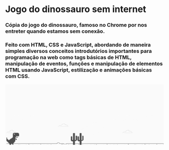 # Jogo do dinossauro sem internet

### Cópia do jogo do dinossauro, famoso no Chrome por nos entreter quando estamos sem conexão. 
### Feito com HTML, CSS e JavaScript, abordando de maneira simples diversos conceitos introdutórios importantes para programação na web como tags básicas de HTML, manipulação de eventos, funções e manipulação de elementos HTML usando JavaScript, estilização e animações básicas com CSS.

![Getting Started](tela-pronta.png)
